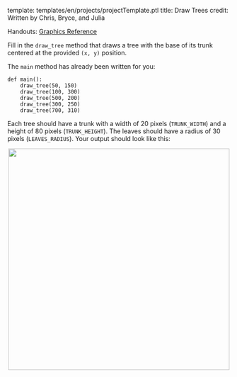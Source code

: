template: templates/en/projects/projectTemplate.ptl
title: Draw Trees
credit: Written by Chris, Bryce, and Julia

Handouts: [Graphics Reference]({{pathToRoot}}en/resources/graphics.html)<br/>

Fill in the `draw_tree` method that draws a tree with the base of its trunk centered at the provided `(x, y)` position.

The `main` method has already been written for you:

```
def main():
    draw_tree(50, 150)
    draw_tree(100, 300)
    draw_tree(500, 200)
    draw_tree(300, 250)
    draw_tree(700, 310)
```

Each tree should have a trunk with a width of 20 pixels (`TRUNK_WIDTH`) and a height of 80 pixels (`TRUNK_HEIGHT`). The leaves should have a radius of 30 pixels (`LEAVES_RADIUS`). Your output should look like this:

<center>
<img style="width:500px" src="{{pathToRoot}}img/projects/madmethods/demo.png">	
</center>
